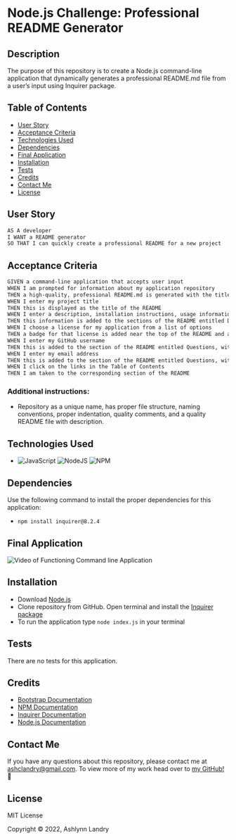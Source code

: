 # Node.js Challenge: Professional README Generator
    
## Description
The purpose of this repository is to create a Node.js command-line application that dynamically generates a professional README.md file from a user’s input using Inquirer package.

## Table of Contents 
- [User Story](#user-story)
- [Acceptance Criteria](#acceptance-criteria)
- [Technologies Used](#technologies-used)
- [Dependencies](#dependencies)
- [Final Application](#final-application)
- [Installation](#installation)
- [Tests](#tests)
- [Credits](#credits)
- [Contact Me](#contact-me)
- [License](#license)

## User Story
```md
AS A developer 
I WANT a README generator 
SO THAT I can quickly create a professional README for a new project
```

## Acceptance Criteria
```md
GIVEN a command-line application that accepts user input 
WHEN I am prompted for information about my application repository 
THEN a high-quality, professional README.md is generated with the title of my project and sections entitled Description, Table of Contents, Installation, Usage, License, Contributing, Tests, and Questions 
WHEN I enter my project title 
THEN this is displayed as the title of the README 
WHEN I enter a description, installation instructions, usage information, contribution guidelines, and test instructions 
THEN this information is added to the sections of the README entitled Description, Installation, Usage, Contributing, and Tests 
WHEN I choose a license for my application from a list of options 
THEN a badge for that license is added near the top of the README and a notice is added to the section of the README entitled License that explains which license the application is covered under 
WHEN I enter my GitHub username 
THEN this is added to the section of the README entitled Questions, with a link to my GitHub profile 
WHEN I enter my email address 
THEN this is added to the section of the README entitled Questions, with instructions on how to reach me with additional questions 
WHEN I click on the links in the Table of Contents 
THEN I am taken to the corresponding section of the README
```
    
### Additional instructions:
* Repository as a unique name, has proper file structure, naming conventions, proper indentation, quality comments, and a quality README file with description.

## Technologies Used
* ![JavaScript](https://img.shields.io/badge/javascript-%23323330.svg?style=for-the-badge&logo=javascript&logoColor=%23F7DF1E)
![NodeJS](https://img.shields.io/badge/node.js-6DA55F?style=for-the-badge&logo=node.js&logoColor=white)
![NPM](https://img.shields.io/badge/NPM-%23000000.svg?style=for-the-badge&logo=npm&logoColor=white)

## Dependencies 
Use the following command to install the proper dependencies for this application:
* `npm install inquirer@8.2.4`

## Final Application
![Video of Functioning Command line Application](https://drive.google.com/file/d/1bAPYbgB4yzojwuNZ9tbfvBeGvllLGQgj/view?usp=sharing)

## Installation
* Download [Node.js](https://nodejs.org/en/) 
* Clone repository from GitHub. Open terminal and install the [Inquirer package](https://www.npmjs.com/package/inquirer) 
* To run the application type `node index.js` in your terminal 

## Tests
There are no tests for this application.
    
## Credits
* [Bootstrap Documentation](https://getbootstrap.com/docs/5.2/getting-started/introduction/)
* [NPM Documentation](https://www.npmjs.com/)
* [Inquirer Documentation](https://www.npmjs.com/package/inquirer)
* [Node.js Documentation](https://nodejs.org/en/)

## Contact Me
If you have any questions about this repository, please contact me at ashclandry@gmail.com. To view more of my work head over to [my GitHub!](https://github.com/ashclandry) 🎉

## License
MIT License

Copyright © 2022, Ashlynn Landry